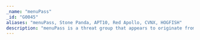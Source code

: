 ```yaml
---
_name: "menuPass"
_id: "G0045"
aliases: "menuPass, Stone Panda, APT10, Red Apollo, CVNX, HOGFISH"
description: "menuPass is a threat group that appears to originate from China and has been active since approximately 2009. The group has targeted healthcare, defense, aerospace, and government sectors, and has targeted Japanese victims since at least 2014. In 2016 and 2017, the group targeted managed IT service providers, manufacturing and mining companies, and a university.      "
---
```

